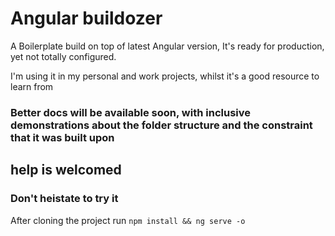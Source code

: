 # Angular buildozer
A Boilerplate build on top of latest Angular version, It's ready for production, yet not totally configured.

I'm using it in my personal and work projects, whilst it's a good resource to learn from

### Better docs will be available soon, with inclusive demonstrations about the folder structure and the constraint that it was built upon

## help is welcomed

### Don't heistate to try it

After cloning the project run `npm install && ng serve -o`
<!--stackedit_data:
eyJoaXN0b3J5IjpbODE1NzQwNTJdfQ==
-->